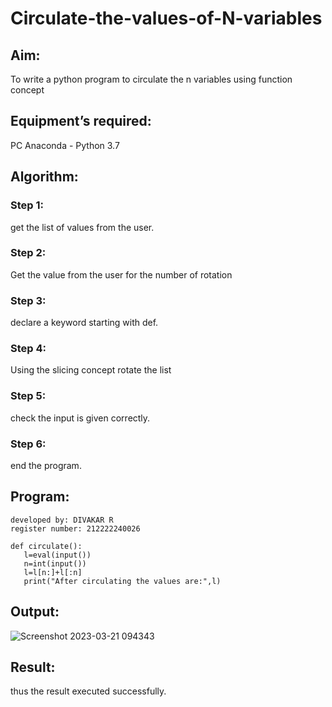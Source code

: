# Circulate-the-values-of-N-variables
## Aim:
To write a python program to circulate the n variables using function concept
## Equipment’s required:
PC
Anaconda - Python 3.7
## Algorithm: 
### Step 1: 
get the list of values from the user.
### Step 2: 
Get the value from the user for the number of rotation
### Step 3: 
declare a keyword starting with def.
### Step 4: 
Using the slicing concept rotate the list

### Step 5: 
check the input is given correctly.
### Step 6: 
end the program.
## Program:
```
developed by: DIVAKAR R
register number: 212222240026

def circulate():
   l=eval(input())
   n=int(input())
   l=l[n:]+l[:n]
   print("After circulating the values are:",l)
```

## Output:


![Screenshot 2023-03-21 094343](https://user-images.githubusercontent.com/121932143/226515863-41acd091-e123-42c2-9aee-0276a998b7d9.png)

## Result:
   thus the result executed successfully.
